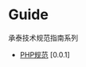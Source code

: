 # Guide

承泰技术规范指南系列

* [PHP规范](https://github.com/duowan/fe-guide/blob/master/html-guide.md) [0.0.1]
